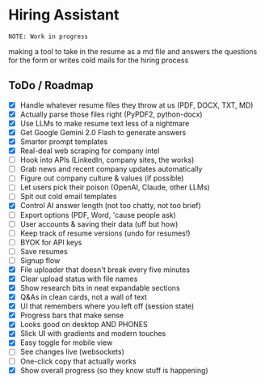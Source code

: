 # Hiring Assistant

`NOTE: Work in progress`

making a tool to take in the resume as a md file and answers the questions for the form or writes cold mails for the hiring process

## ToDo / Roadmap

- [x] Handle whatever resume files they throw at us (PDF, DOCX, TXT, MD)
- [x] Actually parse those files right (PyPDF2, python-docx)
- [x] Use LLMs to make resume text less of a nightmare
- [x] Get Google Gemini 2.0 Flash to generate answers
- [x] Smarter prompt templates
- [x] Real-deal web scraping for company intel
- [ ] Hook into APIs (LinkedIn, company sites, the works)
- [ ] Grab news and recent company updates automatically
- [ ] Figure out company culture & values (if possible)
- [ ] Let users pick their poison (OpenAI, Claude, other LLMs)
- [ ] Spit out cold email templates
- [x] Control AI answer length (not too chatty, not too brief)
- [ ] Export options (PDF, Word, 'cause people ask)
- [ ] User accounts & saving their data (uff but how)
- [ ] Keep track of resume versions (undo for resumes!)
- [ ] BYOK for API keys
- [ ] Save resumes
- [ ] Signup flow
- [x] File uploader that doesn't break every five minutes
- [x] Clear upload status with file names
- [x] Show research bits in neat expandable sections
- [x] Q&As in clean cards, not a wall of text
- [x] UI that remembers where you left off (session state)
- [x] Progress bars that make sense
- [x] Looks good on desktop AND PHONES
- [x] Slick UI with gradients and modern touches
- [x] Easy toggle for mobile view
- [ ] See changes live (websockets)
- [ ] One-click copy that actually works
- [x] Show overall progress (so they know stuff is happening)
